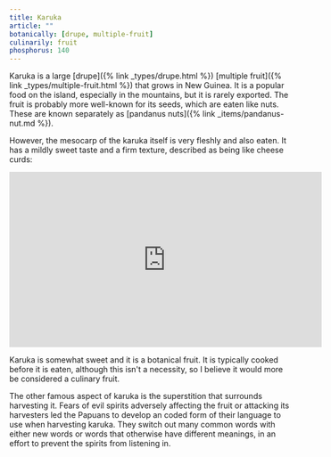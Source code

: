 ```yaml
---
title: Karuka
article: ""
botanically: [drupe, multiple-fruit]
culinarily: fruit
phosphorus: 140
---
```

Karuka is a large [drupe]({% link _types/drupe.html %}) [multiple fruit]({% link _types/multiple-fruit.html %}) that grows in New Guinea. It is a popular food on the island, especially in the mountains, but it is rarely exported. The fruit is probably more well-known for its seeds, which are eaten like nuts. These are known separately as [pandanus nuts]({% link _items/pandanus-nut.md %}).

However, the mesocarp of the karuka itself is very fleshly and also eaten. It has a mildly sweet taste and a firm texture, described as being like cheese curds:

<iframe width="560" height="315" src="https://www.youtube-nocookie.com/embed/0RnY6xUc2f8" title="YouTube video player" frameborder="0" allow="accelerometer; autoplay; clipboard-write; encrypted-media; gyroscope; picture-in-picture; web-share" allowfullscreen></iframe>

Karuka is somewhat sweet and it is a botanical fruit. It is typically cooked before it is eaten, although this isn't a necessity, so I believe it would more be considered a culinary fruit.

The other famous aspect of karuka is the superstition that surrounds harvesting it. Fears of evil spirits adversely affecting the fruit or attacking its harvesters led the Papuans to develop an coded form of their language to use when harvesting karuka. They switch out many common words with either new words or words that otherwise have different meanings, in an effort to prevent the spirits from listening in.
